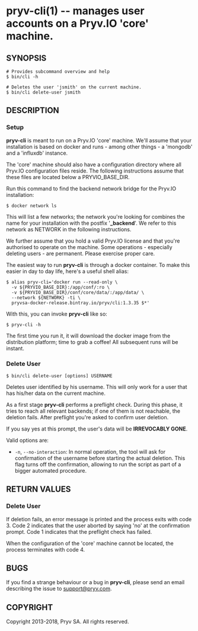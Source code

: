 
pryv-cli(1) -- manages user accounts on a Pryv.IO 'core' machine. 
=================================================================

## SYNOPSIS

```shell
# Provides subcommand overview and help
$ bin/cli -h

# Deletes the user 'jsmith' on the current machine. 
$ bin/cli delete-user jsmith
```

## DESCRIPTION

### Setup

**pryv-cli** is meant to run on a Pryv.IO 'core' machine. We'll assume that 
your installation is based on docker and runs - among other things - a 'mongodb' 
and a 'influxdb' instance. 

The 'core' machine should also have a configuration directory where all Pryv.IO
configuration files reside. The following instructions assume that these files 
are located below a PRYVIO_BASE_DIR. 

Run this command to find the backend network bridge for the Pryv.IO 
installation:

```shell
$ docker network ls
```

This will list a few networks; the network you're looking for combines the 
name for your installation with the postfix '**_backend**'. We refer to this network
as NETWORK in the following instructions.

We further assume that you hold a valid Pryv.IO license and that you're 
authorised to operate on the machine. Some operations - especially deleting 
users - are permanent. Please exercise proper care. 

The easiest way to run **pryv-cli** is through a docker container. To make this 
easier in day to day life, here's a useful shell alias: 

```shell
$ alias pryv-cli='docker run --read-only \
  -v ${PRYVIO_BASE_DIR}:/app/conf/:ro \
  -v ${PRYVIO_BASE_DIR}/conf/core/data/:/app/data/ \
  --network ${NETWORK} -ti \
  pryvsa-docker-release.bintray.io/pryv/cli:1.3.35 $*'
```

With this, you can invoke **pryv-cli** like so: 

```shell
$ pryv-cli -h
```

The first time you run it, it will download the docker image from the distribution
platform; time to grab a coffee! All subsequent runs will be instant. 

### Delete User

```shell
$ bin/cli delete-user [options] USERNAME
```

Deletes user identified by his username. This will only work for a user that 
has his/her data on the current machine. 

As a first stage **pryv-cli** performs a preflight check. During this phase, it
tries to reach all relevant backends; if one of them is not reachable, the 
deletion fails. After preflight you're asked to confirm user deletion. 

If you say yes at this prompt, the user's data will be **IRREVOCABLY GONE**. 

Valid options are: 

  * `-n`, `--no-interaction`: 
    In normal operation, the tool will ask for confirmation of the username 
    before starting the actual deletion. This flag turns off the confirmation, 
    allowing to run the script as part of a bigger automated procedure. 


## RETURN VALUES

### Delete User

If deletion fails, an error message is printed and the process exits with code 3. 
Code 2 indicates that the user aborted by saying 'no' at the confirmation
prompt. Code 1 indicates that the preflight check has failed. 

When the configuration of the 'core' machine cannot be located, the process 
terminates with code 4. 

## BUGS

If you find a strange behaviour or a bug in **pryv-cli**, please send an email
describing the issue to support@pryv.com.

## COPYRIGHT

Copyright 2013-2018, Pryv SA. All rights reserved. 
